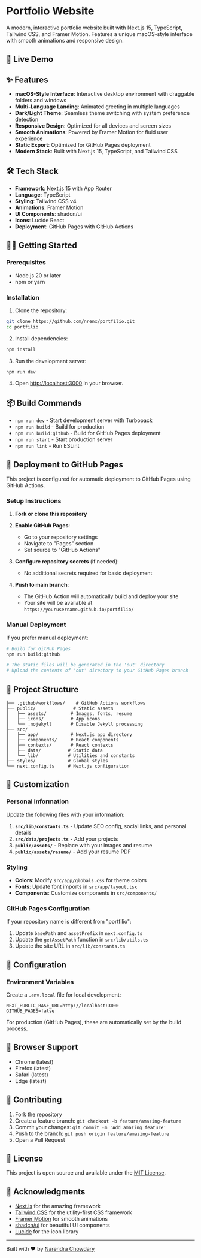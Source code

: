 # Portfolio Website

A modern, interactive portfolio website built with Next.js 15, TypeScript, Tailwind CSS, and Framer Motion. Features a unique macOS-style interface with smooth animations and responsive design.

## 🚀 Live Demo


## ✨ Features

- **macOS-Style Interface**: Interactive desktop environment with draggable folders and windows
- **Multi-Language Landing**: Animated greeting in multiple languages
- **Dark/Light Theme**: Seamless theme switching with system preference detection
- **Responsive Design**: Optimized for all devices and screen sizes
- **Smooth Animations**: Powered by Framer Motion for fluid user experience
- **Static Export**: Optimized for GitHub Pages deployment
- **Modern Stack**: Built with Next.js 15, TypeScript, and Tailwind CSS

## 🛠️ Tech Stack

- **Framework**: Next.js 15 with App Router
- **Language**: TypeScript
- **Styling**: Tailwind CSS v4
- **Animations**: Framer Motion
- **UI Components**: shadcn/ui
- **Icons**: Lucide React
- **Deployment**: GitHub Pages with GitHub Actions

## 🏃‍♂️ Getting Started

### Prerequisites

- Node.js 20 or later
- npm or yarn

### Installation

1. Clone the repository:
```bash
git clone https://github.com/nrenx/portfilio.git
cd portfilio
```

2. Install dependencies:
```bash
npm install
```

3. Run the development server:
```bash
npm run dev
```

4. Open [http://localhost:3000](http://localhost:3000) in your browser.

## 📦 Build Commands

- `npm run dev` - Start development server with Turbopack
- `npm run build` - Build for production
- `npm run build:github` - Build for GitHub Pages deployment
- `npm run start` - Start production server
- `npm run lint` - Run ESLint

## 🚀 Deployment to GitHub Pages

This project is configured for automatic deployment to GitHub Pages using GitHub Actions.

### Setup Instructions

1. **Fork or clone this repository**

2. **Enable GitHub Pages**:
   - Go to your repository settings
   - Navigate to "Pages" section
   - Set source to "GitHub Actions"

3. **Configure repository secrets** (if needed):
   - No additional secrets required for basic deployment

4. **Push to main branch**:
   - The GitHub Action will automatically build and deploy your site
   - Your site will be available at `https://yourusername.github.io/portfilio/`

### Manual Deployment

If you prefer manual deployment:

```bash
# Build for GitHub Pages
npm run build:github

# The static files will be generated in the 'out' directory
# Upload the contents of 'out' directory to your GitHub Pages branch
```

## 📁 Project Structure

```
├── .github/workflows/    # GitHub Actions workflows
├── public/              # Static assets
│   ├── assets/         # Images, fonts, resume
│   ├── icons/          # App icons
│   └── .nojekyll       # Disable Jekyll processing
├── src/
│   ├── app/            # Next.js app directory
│   ├── components/     # React components
│   ├── contexts/       # React contexts
│   ├── data/          # Static data
│   └── lib/           # Utilities and constants
├── styles/            # Global styles
└── next.config.ts     # Next.js configuration
```

## 🎨 Customization

### Personal Information

Update the following files with your information:

1. **`src/lib/constants.ts`** - Update SEO config, social links, and personal details
2. **`src/data/projects.ts`** - Add your projects
3. **`public/assets/`** - Replace with your images and resume
4. **`public/assets/resume/`** - Add your resume PDF

### Styling

- **Colors**: Modify `src/app/globals.css` for theme colors
- **Fonts**: Update font imports in `src/app/layout.tsx`
- **Components**: Customize components in `src/components/`

### GitHub Pages Configuration

If your repository name is different from "portfilio":

1. Update `basePath` and `assetPrefix` in `next.config.ts`
2. Update the `getAssetPath` function in `src/lib/utils.ts`
3. Update the site URL in `src/lib/constants.ts`

## 🔧 Configuration

### Environment Variables

Create a `.env.local` file for local development:

```env
NEXT_PUBLIC_BASE_URL=http://localhost:3000
GITHUB_PAGES=false
```

For production (GitHub Pages), these are automatically set by the build process.

## 📱 Browser Support

- Chrome (latest)
- Firefox (latest)
- Safari (latest)
- Edge (latest)

## 🤝 Contributing

1. Fork the repository
2. Create a feature branch: `git checkout -b feature/amazing-feature`
3. Commit your changes: `git commit -m 'Add amazing feature'`
4. Push to the branch: `git push origin feature/amazing-feature`
5. Open a Pull Request

## 📄 License

This project is open source and available under the [MIT License](LICENSE).

## 🙏 Acknowledgments

- [Next.js](https://nextjs.org/) for the amazing framework
- [Tailwind CSS](https://tailwindcss.com/) for the utility-first CSS framework
- [Framer Motion](https://www.framer.com/motion/) for smooth animations
- [shadcn/ui](https://ui.shadcn.com/) for beautiful UI components
- [Lucide](https://lucide.dev/) for the icon library

---

Built with ❤️ by [Narendra Chowdary](https://github.com/nrenx)
